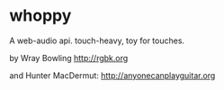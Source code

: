 whoppy
======

A web-audio api. touch-heavy, toy for touches.

by Wray Bowling
http://rgbk.org

and Hunter MacDermut:
http://anyonecanplayguitar.org
